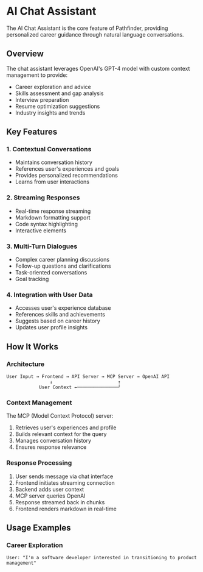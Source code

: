 # AI Chat Assistant

The AI Chat Assistant is the core feature of Pathfinder, providing personalized career guidance through natural language conversations.

## Overview

The chat assistant leverages OpenAI's GPT-4 model with custom context management to provide:
- Career exploration and advice
- Skills assessment and gap analysis
- Interview preparation
- Resume optimization suggestions
- Industry insights and trends

## Key Features

### 1. Contextual Conversations
- Maintains conversation history
- References user's experiences and goals
- Provides personalized recommendations
- Learns from user interactions

### 2. Streaming Responses
- Real-time response streaming
- Markdown formatting support
- Code syntax highlighting
- Interactive elements

### 3. Multi-Turn Dialogues
- Complex career planning discussions
- Follow-up questions and clarifications
- Task-oriented conversations
- Goal tracking

### 4. Integration with User Data
- Accesses user's experience database
- References skills and achievements
- Suggests based on career history
- Updates user profile insights

## How It Works

### Architecture
```
User Input → Frontend → API Server → MCP Server → OpenAI API
                ↓                        ↑
            User Context ←───────────────┘
```

### Context Management
The MCP (Model Context Protocol) server:
1. Retrieves user's experiences and profile
2. Builds relevant context for the query
3. Manages conversation history
4. Ensures response relevance

### Response Processing
1. User sends message via chat interface
2. Frontend initiates streaming connection
3. Backend adds user context
4. MCP server queries OpenAI
5. Response streamed back in chunks
6. Frontend renders markdown in real-time

## Usage Examples

### Career Exploration
```
User: "I'm a software developer interested in transitioning to product management"